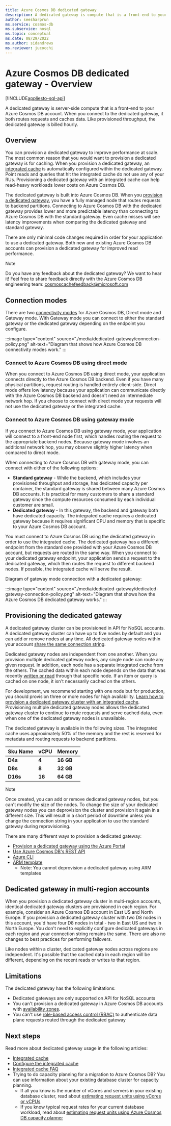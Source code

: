 ```yaml
---
title: Azure Cosmos DB dedicated gateway
description: A dedicated gateway is compute that is a front-end to your Azure Cosmos DB account. When you connect to the dedicated gateway, it routes requests and caches data.
author: seesharprun
ms.service: cosmos-db
ms.subservice: nosql
ms.topic: conceptual
ms.date: 08/29/2022
ms.author: sidandrews
ms.reviewer: jucocchi
---
```


# Azure Cosmos DB dedicated gateway - Overview
[!INCLUDE[appliesto-sql-api](includes/appliesto-sql-api.md)]

A dedicated gateway is server-side compute that is a front-end to your Azure Cosmos DB account. When you connect to the dedicated gateway, it both routes requests and caches data. Like provisioned throughput, the dedicated gateway is billed hourly.

## Overview

You can provision a dedicated gateway to improve performance at scale. The most common reason that you would want to provision a dedicated gateway is for caching. When you provision a dedicated gateway, an [integrated cache](integrated-cache.md) is automatically configured within the dedicated gateway. Point reads and queries that hit the integrated cache do not use any of your RUs. Provisioning a dedicated gateway with an integrated cache can help read-heavy workloads lower costs on Azure Cosmos DB.

The dedicated gateway is built into Azure Cosmos DB. When you [provision a dedicated gateway](how-to-configure-integrated-cache.md), you have a fully managed node that routes requests to backend partitions. Connecting to Azure Cosmos DB with the dedicated gateway provides lower and more predictable latency than connecting to Azure Cosmos DB with the standard gateway. Even cache misses will see latency improvements when comparing the dedicated gateway and standard gateway.

There are only minimal code changes required in order for your application to use a dedicated gateway. Both new and existing Azure Cosmos DB accounts can provision a dedicated gateway for improved read performance.

> [!NOTE]
> Do you have any feedback about the dedicated gateway? We want to hear it! Feel free to share feedback directly with the Azure Cosmos DB engineering team:
cosmoscachefeedback@microsoft.com

## Connection modes

There are two [connectivity modes](./sql/sql-sdk-connection-modes.md) for Azure Cosmos DB, Direct mode and Gateway mode. With Gateway mode you can connect to either the standard gateway or the dedicated gateway depending on the endpoint you configure.

:::image type="content" source="./media/dedicated-gateway/connection-policy.png" alt-text="Diagram that shows how Azure Cosmos DB connectivity modes work." :::

### Connect to Azure Cosmos DB using direct mode

When you connect to Azure Cosmos DB using direct mode, your application connects directly to the Azure Cosmos DB backend. Even if you have many physical partitions, request routing is handled entirely client-side. Direct mode offers low latency because your application can communicate directly with the Azure Cosmos DB backend and doesn't need an intermediate network hop. If you choose to connect with direct mode your requests will not use the dedicated gateway or the integrated cache.

### Connect to Azure Cosmos DB using gateway mode

If you connect to Azure Cosmos DB using gateway mode, your application will connect to a front-end node first, which handles routing the request to the appropriate backend nodes. Because gateway mode involves an additional network hop, you may observe slightly higher latency when compared to direct mode. 

When connecting to Azure Cosmos DB with gateway mode, you can connect with either of the following options:

* **Standard gateway** -  While the backend, which includes your provisioned throughput and storage, has dedicated capacity per container, the standard gateway is shared between many Azure Cosmos DB accounts. It is practical for many customers to share a standard gateway since the compute resources consumed by each individual customer are small.
* **Dedicated gateway** - In this gateway, the backend and gateway both have dedicated capacity. The integrated cache requires a dedicated gateway because it requires significant CPU and memory that is specific to your Azure Cosmos DB account.

You must connect to Azure Cosmos DB using the dedicated gateway in order to use the integrated cache. The dedicated gateway has a different endpoint from the standard one provided with your Azure Cosmos DB account, but requests are routed in the same way. When you connect to your dedicated gateway endpoint, your application sends a request to the dedicated gateway, which then routes the request to different backend nodes. If possible, the integrated cache will serve the result.

Diagram of gateway mode connection with a dedicated gateway:

:::image type="content" source="./media/dedicated-gateway/dedicated-gateway-connection-policy.png" alt-text="Diagram that shows how the Azure Cosmos DB dedicated gateway works." :::
 
## Provisioning the dedicated gateway

A dedicated gateway cluster can be provisioned in API for NoSQL accounts. A dedicated gateway cluster can have up to five nodes by default and you can add or remove nodes at any time. All dedicated gateway nodes within your account [share the same connection string](how-to-configure-integrated-cache.md#configuring-the-integrated-cache).

Dedicated gateway nodes are independent from one another. When you provision multiple dedicated gateway nodes, any single node can route any given request. In addition, each node has a separate integrated cache from the others. The cached data within each node depends on the data that was recently [written or read](integrated-cache.md#item-cache) through that specific node. If an item or query is cached on one node, it isn't necessarily cached on the others.

For development, we recommend starting with one node but for production, you should provision three or more nodes for high availability. [Learn how to provision a dedicated gateway cluster with an integrated cache](how-to-configure-integrated-cache.md). Provisioning multiple dedicated gateway nodes allows the dedicated gateway cluster to continue to route requests and serve cached data, even when one of the dedicated gateway nodes is unavailable.

The dedicated gateway is available in the following sizes. The integrated cache uses approximately 50% of the memory and the rest is reserved for metadata and routing requests to backend partitions.

| **Sku Name** | **vCPU** | **Memory**  |
| ------------ | -------- | ----------- |
| **D4s**      | **4**    | **16 GB** |
| **D8s**      | **8**    | **32 GB** |
| **D16s**     | **16**   | **64 GB** |

> [!NOTE]
> Once created, you can add or remove dedicated gateway nodes, but you can't modify the size of the nodes. To change the size of your dedicated gateway nodes you can deprovision the cluster and provision it again in a different size. This will result in a short period of downtime unless you change the connection string in your application to use the standard gateway during reprovisioning.

There are many different ways to provision a dedicated gateway:

- [Provision a dedicated gateway using the Azure Portal](how-to-configure-integrated-cache.md#provision-the-dedicated-gateway)
- [Use Azure Cosmos DB's REST API](/rest/api/cosmos-db-resource-provider/2022-05-15/service/create#sqldedicatedgatewayservicecreate)
- [Azure CLI](/cli/azure/cosmosdb/service?view=azure-cli-latest&preserve-view=true#az-cosmosdb-service-create)
- [ARM template](/azure/templates/microsoft.documentdb/databaseaccounts/services?tabs=bicep)
    - Note: You cannot deprovision a dedicated gateway using ARM templates

## Dedicated gateway in multi-region accounts

When you provision a dedicated gateway cluster in multi-region accounts, identical dedicated gateway clusters are provisioned in each region. For example, consider an Azure Cosmos DB account in East US and North Europe. If you provision a dedicated gateway cluster with two D8 nodes in this account, you'd have four D8 nodes in total - two in East US and two in North Europe. You don't need to explicitly configure dedicated gateways in each region and your connection string remains the same. There are also no changes to best practices for performing failovers.

Like nodes within a cluster, dedicated gateway nodes across regions are independent. It's possible that the cached data in each region will be different, depending on the recent reads or writes to that region.

## Limitations

The dedicated gateway has the following limitations:

- Dedicated gateways are only supported on API for NoSQL accounts
- You can't provision a dedicated gateway in Azure Cosmos DB accounts with [availability zones](../availability-zones/az-region.md).
- You can't use [role-based access control (RBAC)](how-to-setup-rbac.md) to authenticate data plane requests routed through the dedicated gateway


## Next steps

Read more about dedicated gateway usage in the following articles:

- [Integrated cache](integrated-cache.md)
- [Configure the integrated cache](how-to-configure-integrated-cache.md)
- [Integrated cache FAQ](integrated-cache-faq.md)
- Trying to do capacity planning for a migration to Azure Cosmos DB? You can use information about your existing database cluster for capacity planning.
    - If all you know is the number of vCores and servers in your existing database cluster, read about [estimating request units using vCores or vCPUs](convert-vcore-to-request-unit.md) 
    - If you know typical request rates for your current database workload, read about [estimating request units using Azure Cosmos DB capacity planner](estimate-ru-with-capacity-planner.md)